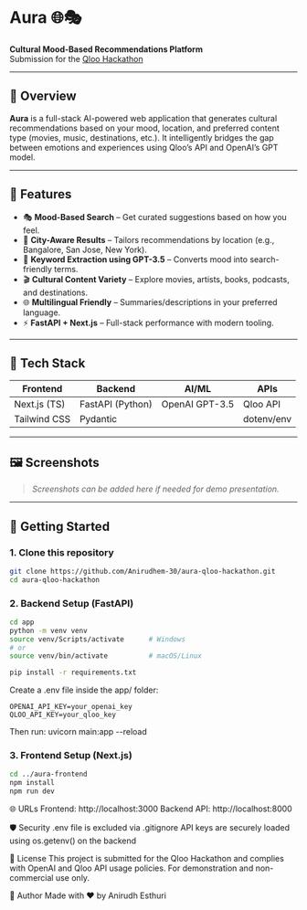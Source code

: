 # Aura 🌐🎭  
**Cultural Mood-Based Recommendations Platform**  
 Submission for the [Qloo Hackathon](https://hackathon.qloo.com)

---

## 🌟 Overview

**Aura** is a full-stack AI-powered web application that generates cultural recommendations based on your mood, location, and preferred content type (movies, music, destinations, etc.). It intelligently bridges the gap between emotions and experiences using Qloo’s API and OpenAI’s GPT model.

---

## 🔮 Features

- 🎭 **Mood-Based Search** – Get curated suggestions based on how you feel.
- 📍 **City-Aware Results** – Tailors recommendations by location (e.g., Bangalore, San Jose, New York).
- 🧠 **Keyword Extraction using GPT-3.5** – Converts mood into search-friendly terms.
- 🎬 **Cultural Content Variety** – Explore movies, artists, books, podcasts, and destinations.
- 🌐 **Multilingual Friendly** – Summaries/descriptions in your preferred language.
- ⚡ **FastAPI + Next.js** – Full-stack performance with modern tooling.

---

## 🧱 Tech Stack

| Frontend       | Backend         | AI/ML              | APIs          |
|----------------|-----------------|--------------------|---------------|
| Next.js (TS)   | FastAPI (Python) | OpenAI GPT-3.5     | Qloo API      |
| Tailwind CSS   | Pydantic        |                    | dotenv/env    |

---

## 🖼️ Screenshots

> _Screenshots can be added here if needed for demo presentation._

---

## 🚀 Getting Started

### 1. Clone this repository

```bash
git clone https://github.com/Anirudhem-30/aura-qloo-hackathon.git
cd aura-qloo-hackathon
```

### 2. Backend Setup (FastAPI)
```bash
cd app
python -m venv venv
source venv/Scripts/activate      # Windows
# or
source venv/bin/activate          # macOS/Linux

pip install -r requirements.txt
```
Create a .env file inside the app/ folder:
```
OPENAI_API_KEY=your_openai_key
QLOO_API_KEY=your_qloo_key
```
Then run:
uvicorn main:app --reload

### 3. Frontend Setup (Next.js)
```bash
cd ../aura-frontend
npm install
npm run dev
```
🌐 URLs
Frontend: http://localhost:3000
Backend API: http://localhost:8000

🛡️ Security
.env file is excluded via .gitignore
API keys are securely loaded using os.getenv() on the backend

📄 License
This project is submitted for the Qloo Hackathon and complies with OpenAI and Qloo API usage policies.
For demonstration and non-commercial use only.

👤 Author
Made with ❤️ by Anirudh Esthuri